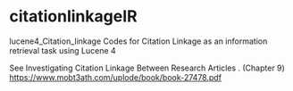 # citationlinkageIR

lucene4_Citation_linkage
Codes for Citation Linkage as an information retrieval task using Lucene 4

See Investigating Citation Linkage Between Research Articles . (Chapter 9)
https://www.mobt3ath.com/uplode/book/book-27478.pdf

